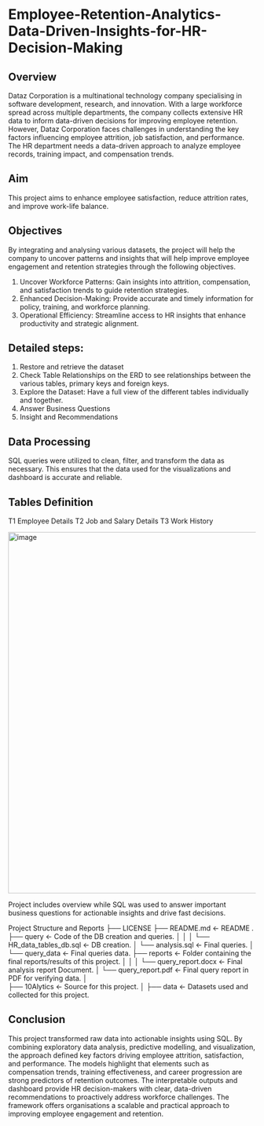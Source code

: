 # Employee-Retention-Analytics-Data-Driven-Insights-for-HR-Decision-Making
## Overview
Dataz Corporation is a multinational technology company specialising in software development, research, and innovation. With a large workforce spread across multiple departments, the company collects extensive HR data to inform data-driven decisions for improving employee retention. However, Dataz Corporation faces challenges in understanding the key factors influencing employee attrition, job satisfaction, and performance. The HR department needs a data-driven approach to analyze employee records, training impact, and compensation trends. 

## Aim
This project aims to enhance employee satisfaction, reduce attrition rates, and improve work-life balance. 
## Objectives
By integrating and analysing various datasets, the project will help the company to uncover patterns and insights that will help improve employee engagement and retention strategies through the following objectives.
1.	Uncover Workforce Patterns: Gain insights into attrition, compensation, and satisfaction trends to guide retention strategies.
2.	Enhanced Decision-Making: Provide accurate and timely information for policy, training, and workforce planning.
3.	Operational Efficiency: Streamline access to HR insights that enhance productivity and strategic alignment.
## Detailed steps:
1.	Restore and retrieve the dataset
2.	Check Table Relationships on the ERD to see relationships between the various tables, primary keys and foreign keys.
3.	Explore the Dataset: Have a full view of the different tables individually and together.
4.	Answer Business Questions
5.	Insight and Recommendations
## Data Processing
SQL queries were utilized to clean, filter, and transform the data as necessary. This ensures that the data used for the visualizations and dashboard is accurate and reliable.

## Tables	Definition
T1	Employee Details
T2	Job and Salary Details
T3	Work History

<img width="865" height="736" alt="image" src="https://github.com/user-attachments/assets/b86ead7e-7603-4016-96a2-29798b75a804" />

Project includes overview while SQL was used to answer important business questions for actionable insights and drive fast decisions.

Project Structure and Reports
├── LICENSE
├── README.md          <- README .
├── query              <- Code of the DB creation and queries.
│   │
│   └── HR_data_tables_db.sql       <- DB creation.
│   └── analysis.sql                     <- Final queries.
│   └── query_data                       <- Final queries data.
├── reports            <- Folder containing the final reports/results of this project.
│   │
│   └── query_report.docx        <- Final analysis report Document.
│   └── query_report.pdf         <- Final query report in PDF for verifying data.
│   
├── 10Alytics                <- Source for this project.
    │
    ├── data           <- Datasets used and collected for this project.

## Conclusion
This project transformed raw data into actionable insights using SQL. By combining exploratory data analysis, predictive modelling, and visualization, the approach defined key factors driving employee attrition, satisfaction, and performance. The models highlight that elements such as compensation trends, training effectiveness, and career progression are strong predictors of retention outcomes. The interpretable outputs and dashboard provide HR decision-makers with clear, data-driven recommendations to proactively address workforce challenges. The framework offers organisations a scalable and practical approach to improving employee engagement and retention.


